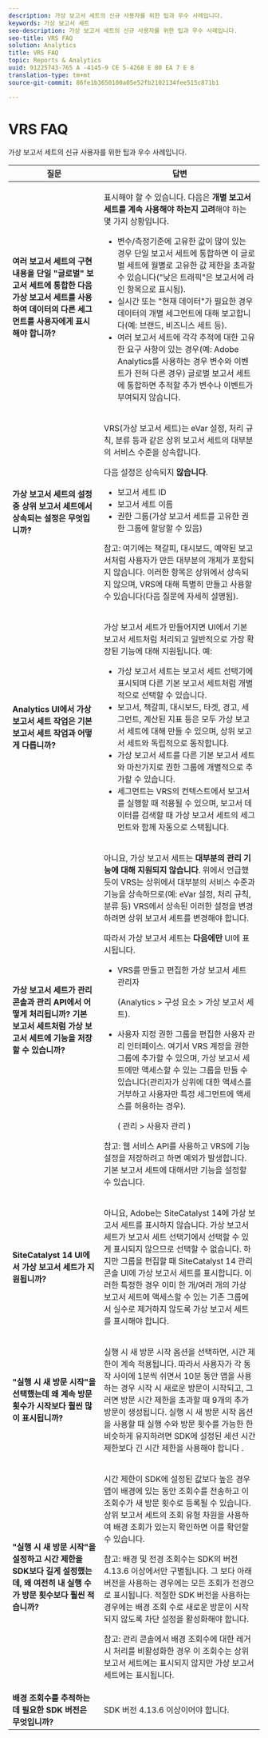 ```yaml
---
description: 가상 보고서 세트의 신규 사용자를 위한 팁과 우수 사례입니다.
keywords: 가상 보고서 세트
seo-description: 가상 보고서 세트의 신규 사용자를 위한 팁과 우수 사례입니다.
seo-title: VRS FAQ
solution: Analytics
title: VRS FAQ
topic: Reports & Analytics
uuid: 91225743-765 A -4145-9 CE 5-4268 E 80 EA 7 E 8
translation-type: tm+mt
source-git-commit: 86fe1b3650100a05e52fb2102134fee515c871b1

---
```



# VRS FAQ

가상 보고서 세트의 신규 사용자를 위한 팁과 우수 사례입니다.

<table id="table_4D9DE70984674B65AD7D40E3D1479CD2"> 
 <thead> 
  <tr> 
   <th colname="col1" class="entry"> 질문 </th> 
   <th colname="col2" class="entry"> 답변 </th> 
  </tr> 
 </thead>
 <tbody> 
  <tr> 
   <td colname="col1"> <b>여러 보고서 세트의 구현 내용을 단일 "글로벌" 보고서 세트에 통합한 다음 가상 보고서 세트를 사용하여 데이터의 다른 세그먼트를 사용자에게 표시해야 합니까?</b> </td> 
   <td colname="col2"> <p>표시해야 할 수 있습니다. 다음은 <b>개별 보고서 세트를 계속 사용해야 하는지 고려</b>해야 하는 몇 가지 상황입니다. </p> 
    <ul id="ul_493454A655DE48E0AF94130014203268"> 
     <li id="li_B37C2651D2804FD1B965286C85A765D5">변수/측정기준에 고유한 값이 많이 있는 경우 단일 보고서 세트에 통합하면 이 글로벌 세트에 월별로 고유한 값 제한을 초과할 수 있습니다("낮은 트래픽"은 보고서에 라인 항목으로 표시됨). </li> 
     <li id="li_87ABC62EC73D4355A9F768AD1949D3C6">실시간 또는 "현재 데이터"가 필요한 경우 데이터의 개별 세그먼트에 대해 보고합니다(예: 브랜드, 비즈니스 세트 등). </li> 
     <li id="li_7252787B2D4C4756836DAEA0EEC0BF8B">여러 보고서 세트에 각각 추적에 대한 고유한 요구 사항이 있는 경우(예: Adobe Analytics를 사용하는 경우 변수와 이벤트가 전혀 다른 경우) 글로벌 보고서 세트에 통합하면 추적할 추가 변수나 이벤트가 부여되지 않습니다. </li> 
    </ul> </td> 
  </tr> 
  <tr> 
   <td colname="col1"> <b>가상 보고서 세트의 설정 중 상위 보고서 세트에서 상속되는 설정은 무엇입니까? </b> </td> 
   <td colname="col2"> <p>VRS(가상 보고서 세트)는 eVar 설정, 처리 규칙, 분류 등과 같은 상위 보고서 세트의 대부분의 서비스 수준을 상속합니다. </p> <p>다음 설정은 상속되지 <b>않습니다</b>. </p> 
    <ul id="ul_43B0637F095C480B82126C96BFF627FA"> 
     <li id="li_F3DF9D6B0B1A4A46B9D8B1CF2DA09BE3">보고서 세트 ID </li> 
     <li id="li_A735D7BA4DA14DCB8F40D7898A324F1F">보고서 세트 이름 </li> 
     <li id="li_BF66DD426EE7464CBF7F2EB56B0C3075">권한 그룹(가상 보고서 세트를 고유한 권한 그룹에 할당할 수 있음) </li> 
    </ul> <p>참고: 여기에는 책갈피, 대시보드, 예약된 보고서처럼 사용자가 만든 대부분의 개체가 포함되지 않습니다. 이러한 항목은 상위에서 상속되지 않으며, VRS에 대해 특별히 만들고 사용할 수 있습니다(다음 질문에 자세히 설명됨). </p> </td> 
  </tr> 
  <tr> 
   <td colname="col1"> <b>Analytics UI에서 가상 보고서 세트 작업은 기본 보고서 세트 작업과 어떻게 다릅니까?</b> </td> 
   <td colname="col2"> <p>가상 보고서 세트가 만들어지면 UI에서 기본 보고서 세트처럼 처리되고 일반적으로 가장 확장된 기능에 대해 지원됩니다. 예: </p> 
    <ul id="ul_D20435FD9B3546DFB611FD09035BACBB"> 
     <li id="li_4A331EB50B7F43E697F67B4A657B4450">가상 보고서 세트는 보고서 세트 선택기에 표시되며 다른 기본 보고서 세트처럼 개별적으로 선택할 수 있습니다. </li> 
     <li id="li_6E8C1E45C68943A1BA7C260FA62C40E0">보고서, 책갈피, 대시보드, 타겟, 경고, 세그먼트, 계산된 지표 등은 모두 가상 보고서 세트에 대해 만들 수 있으며, 상위 보고서 세트와 독립적으로 동작합니다. </li> 
     <li id="li_5701D7F60BF8452CBEC8DFA2072CE8C2">가상 보고서 세트를 다른 기본 보고서 세트와 마찬가지로 권한 그룹에 개별적으로 추가할 수 있습니다. </li> 
     <li id="li_764475FD352C434D92E876E30699F280">세그먼트는 VRS의 컨텍스트에서 보고서를 실행할 때 적용될 수 있으며, 보고서 데이터를 검색할 때 가상 보고서 세트의 세그먼트와 함께 자동으로 스택됩니다. </li> 
    </ul> </td> 
  </tr> 
  <tr> 
   <td colname="col1"> <b>가상 보고서 세트가 관리 콘솔과 관리 API에서 어떻게 처리됩니까? 기본 보고서 세트처럼 가상 보고서 세트에 기능을 저장할 수 있습니까? </b> </td> 
   <td colname="col2"> <p>아니요, 가상 보고서 세트는 <b>대부분의 관리 기능에 대해 지원되지 않습니다</b>. 위에서 언급했듯이 VRS는 상위에서 대부분의 서비스 수준과 기능을 상속하므로(예: eVar 설정, 처리 규칙, 분류 등) VRS에서 상속된 이러한 설정을 변경하려면 상위 보고서 세트를 변경해야 합니다. </p> <p>따라서 가상 보고서 세트는 <b>다음에만</b> UI에 표시됩니다. </p> 
    <ul id="ul_64CF126ACF39453A95BD9FC9D2CFA59B"> 
     <li id="li_08EBF87ADF13400C9DD3FFC2695F5CF9">VRS를 만들고 편집한 가상 보고서 세트 관리자 <p>(<span class="ignoretag"><span class="uicontrol">Analytics</span> &gt; <span class="uicontrol">구성 요소</span> &gt; <span class="uicontrol">가상 보고서 세트</span></span>). </p> </li> 
     <li id="li_E2B3F61A3013402697DCF6E0D32A62DC"> 사용자 지정 권한 그룹을 편집한 사용자 관리 인터페이스. 여기서 VRS 계정을 권한 그룹에 추가할 수 있으며, 가상 보고서 세트에만 액세스할 수 있는 그룹을 만들 수 있습니다(관리자가 상위에 대한 액세스를 거부하고 사용자만 특정 세그먼트에 액세스를 허용하는 경우). <p>( <span class="ignoretag"> <span class="uicontrol"> 관리</span> &gt; <span class="uicontrol">사용자 관리 </span> </span>) </p> </li> 
    </ul> <p>참고: 웹 서비스 API를 사용하고 VRS에 기능 설정을 저장하려고 하면 예외가 발생합니다. 기본 보고서 세트에 대해서만 기능을 설정할 수 있습니다. </p> </td> 
  </tr> 
  <tr> 
   <td colname="col1"> <b>SiteCatalyst 14 UI에서 가상 보고서 세트가 지원됩니까?</b> </td> 
   <td colname="col2"> <p>아니요, Adobe는 SiteCatalyst 14에 가상 보고서 세트를 표시하지 않습니다. 가상 보고서 세트가 보고서 세트 선택기에서 선택할 수 있게 표시되지 않으므로 선택할 수 없습니다. 하지만 그룹을 편집할 때 SiteCatalyst 14 관리 콘솔 UI에 가상 보고서 세트를 표시합니다. 이러한 특정한 경우 이미 한 개/여러 개의 가상 보고서 세트에 액세스할 수 있는 기존 그룹에서 실수로 제거하지 않도록 가상 보고서 세트를 표시해야 합니다. </p> </td> 
  </tr> 
  <tr> 
   <td colname="col1"> <b>"실행 시 새 방문 시작"을 선택했는데 왜 계속 방문 횟수가 시작보다 훨씬 많이 표시됩니까?</b> </td> 
   <td colname="col2"> <p> <span class="uicontrol">실행 시 새 방문 시작</span> 옵션을 선택하면, 시간 제한이 계속 적용됩니다. 따라서 사용자가 각 동작 사이에 1분씩 쉬면서 10분 동안 앱을 사용하는 경우 시작 시 새로운 방문이 시작되고, 그러면 방문 시간 제한을 초과할 때 9개의 추가 방문이 생성됩니다. <span class="uicontrol">실행 시 새 방문 시작 옵션을 사용</span>할 때 실행 수와 방문 횟수를 가능한 한 비슷하게 유지하려면 SDK에 설정된 세션 시간 제한보다 긴 시간 제한을 사용해야 합니다 . </p> </td> 
  </tr> 
  <tr> 
   <td colname="col1"> <b> "실행 시 새 방문 시작"을 설정하고 시간 제한을 SDK보다 길게 설정했는데, 왜 여전히 내 실행 수가 방문 횟수보다 훨씬 적습니까?</b> </td> 
   <td colname="col2"> <p> 시간 제한이 SDK에 설정된 값보다 높은 경우 앱이 배경에 있는 동안 조회수를 전송하고 이 조회수가 새 방문 횟수로 등록될 수 있습니다. 상위 보고서 세트의 조회 유형 차원을 사용하여 배경 조회가 있는지 확인하면 이를 확인할 수 있습니다. </p> <p> <p>참고: 배경 및 전경 조회수는 SDK의 버전 4.13.6 이상에서만 구별됩니다. 그 보다 아래 버전을 사용하는 경우에는 모든 조회가 전경으로 표시됩니다. 적절한 SDK 버전을 사용하는 경우에는 <span class="uicontrol">배경 조회 수로 새로운 방문이 시작되지 않도록 차단</span> 설정을 활성화해야 합니다. </p> </p> <p> <p>참고: 관리 콘솔에서 배경 조회수에 대한 레거시 처리를 비활성화한 경우 이 조회수는 상위 보고서 세트에는 표시되지 않지만 가상 보고서 세트에는 표시됩니다. </p> </p> </td> 
  </tr> 
  <tr> 
   <td colname="col1"> <b> 배경 조회수를 추적하는 데 필요한 SDK 버전은 무엇입니까?</b> </td> 
   <td colname="col2"> <p> SDK 버전 4.13.6 이상이어야 합니다. </p> </td> 
  </tr> 
 </tbody> 
</table>

